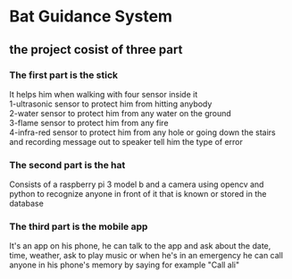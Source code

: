 # Bat Guidance System
## the project cosist of three part 

### The first part is the stick
It helps him when walking with four sensor inside it                                   
1-ultrasonic sensor to protect him from hitting anybody          
2-water sensor to protect him from any water on the ground                         
3-flame sensor to protect him from any fire                                                        
4-infra-red sensor to protect him from any hole or going down the stairs                                    
and recording message out to speaker tell him the type of error  

### The second part is the hat
Consists of a raspberry pi 3 model b and a camera using opencv and python to recognize anyone in front of it that is known or stored in the database

### The third part is the mobile app 
It's an app on his phone, he can talk to the app and ask about the date, time, weather, ask to play music or when he's in an emergency he can call anyone in his phone's memory by saying for example "Call ali"






